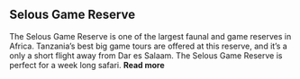 ## Selous Game Reserve

The Selous Game Reserve is one of the largest faunal and game reserves in Africa. Tanzania’s best big game tours are offered at this reserve, and it’s a only a short flight away from Dar es Salaam. The Selous Game Reserve is perfect for a week long safari. __Read more__
